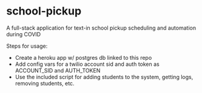# school-pickup
A full-stack application for text-in school pickup scheduling and automation during COVID

Steps for usage:
- Create a heroku app w/ postgres db linked to this repo
- Add config vars for a twilio account sid and auth token as ACCOUNT_SID and AUTH_TOKEN
- Use the included script for adding students to the system, getting logs, removing students, etc.
